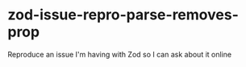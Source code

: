 # zod-issue-repro-parse-removes-prop
Reproduce an issue I'm having with Zod so I can ask about it online
